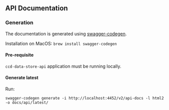 ## API Documentation

### Generation

The documentation is generated using [swagger-codegen](https://github.com/swagger-api/swagger-codegen).

Installation on MacOS: `brew install swagger-codegen`

#### Pre-requisite

`ccd-data-store-api` application must be running locally.

#### Generate latest

Run:
```
swagger-codegen generate -i http://localhost:4452/v2/api-docs -l html2 -o docs/api/latest/
```
